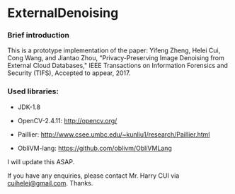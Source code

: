 # ExternalDenoising

### Brief introduction

This is a prototype implementation of the paper: Yifeng Zheng, Helei Cui, Cong Wang, and Jiantao Zhou, "Privacy-Preserving Image Denoising from External Cloud Databases," IEEE Transactions on Information Forensics and Security (TIFS), Accepted to appear, 2017.

### Used libraries:

- JDK-1.8

- OpenCV-2.4.11: http://opencv.org/

- Paillier: http://www.csee.umbc.edu/~kunliu1/research/Paillier.html

- ObliVM-lang: https://github.com/oblivm/ObliVMLang

<!---
### Image dataset:

- INRIA Copydays dataset: http://lear.inrialpes.fr/people/jegou/data.php

- The test data have been processed by using two image hash method, i.e., *average hashing* (abbr. aHash) and *perceptual hashing* (abbr. pHash).

- We use 157 original images as the query set, and expand the remaining subset by generating 9 images with different scale factors for each. Consequently, we have total 14,130 images as our dataset.

### How to use:

- Import the project into Eclipse (I personally used the version Mars). *Double check if the build path is correct or not.*

- Indicated the config file inside the config folder as a running parameter, i.e., PCconfigForTestOnCiphertext.txt or configForTestOnCiphertext.txt. **(Note that you should modify the location of your dataset based on your own settings. You should point the correct pairing setting path (e.g., d159.properties). And you can also try other parameters, like lsh-l, threshold, and "isCached".)**

- To test in plaintext version, just use the setting with "plain". And run **"TestInPlaintext.java"**.

- To test in our secure design, run **"TestPrototypeInCiphertext.java"** for the performance evaluation.

- The **"TestThroughput.java"** is just used for throughput simulation evaluation.

- The **"TestHammingLSH.java"** is an example that shows how to use our implementation of LSH in Hamming distance.

### The folder HammingLSH:

To easily get our implementation of LSH in Hamming distance, I move some related codes from our project **SecureNDDProtypeTest** into this folder.

Note that you should modify some of the "import package" info due to their original locations have been changed.
-->

I will update this ASAP.

If you have any enquiries, please contact Mr. Harry CUI via cuihelei@gmail.com. Thanks.

